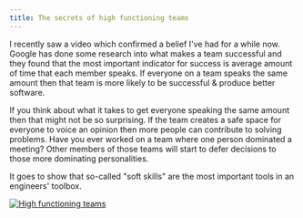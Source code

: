 ```yaml
---
title: The secrets of high functioning teams
---
```


I recently saw a video which confirmed a belief I've had for a while now. Google has done some research into what makes a team successful and they found that the most important indicator for success is average amount of time that each member speaks. If everyone on a team speaks the same amount then that team is more likely to be successful & produce better software.

If you think about what it takes to get everyone speaking the same amount then that might not be so surprising. If the team creates a safe space for everyone to voice an opinion then more people can contribute to solving problems. Have you ever worked on a team where one person dominated a meeting? Other members of those teams will start to defer decisions to those more dominating personalities.

It goes to show that so-called "soft skills" are the most important tools in an engineers' toolbox.

[![High functioning teams](https://i.ytimg.com/vi/hHIikHJV9fI/hqdefault.jpg)](https://www.youtube.com/watch?v=hHIikHJV9fI)
